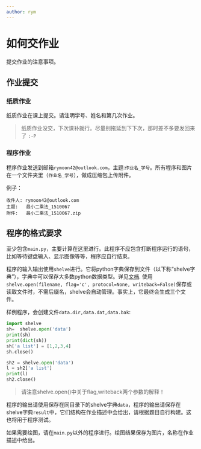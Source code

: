 ```yaml
---
author: rym
---
```

# 如何交作业

提交作业的注意事项。

<!-- more -->

## 作业提交

### 纸质作业

纸质作业在课上提交。请注明学号、姓名和第几次作业。

> 纸质作业没交，下次课补就行。尽量别拖延到下下次，那时差不多要发回来了 `:-P`

### 程序作业

程序作业发送到邮箱`rymoon42@outlook.com`，主题:`作业名_学号`。所有程序和图片在一个文件夹里（`作业名_学号`），做成压缩包上传附件。

例子：

````
收件人: rymoon42@outlook.com
主题:   最小二乘法_1510067
附件:   最小二乘法_1510067.zip
````

## 程序的格式要求

至少包含`main.py`，主要计算在这里进行。此程序不应包含打断程序运行的语句，比如等待键盘输入、显示图像等等，程序应自行结束。

程序的输入输出使用`shelve`进行。它将python字典保存到文件（以下称“shelve字典”），字典中可以保存大多数python数据类型。详见[文档](https://docs.python.org/3.7/library/shelve.html). 使用`shelve.open(filename, flag='c', protocol=None, writeback=False)`保存或读取文件时，不需后缀名，shelve会自动管理。事实上，它最终会生成三个文件。

样例程序，会创建文件`data.dir,data.dat,data.bak`:

````python
import shelve
sh=  shelve.open('data')
print(sh)
print(dict(sh))
sh['a list'] = [1,2,3,4]
sh.close()

sh2 = shelve.open('data')
l = sh2['a list']
print(l)
sh2.close()
````

> 请注意shelve.open()中关于flag,writeback两个参数的解释！

程序的输出请使用保存在同目录下的shelve字典`data`，程序的输出请保存在shelve字典`result`中，它们结构在作业描述中会给出，请根据题目自行构建。这也将用于程序测试。

如果需要绘图，请在`main.py`以外的程序进行。绘图结果保存为图片，名称在作业描述中给出。
